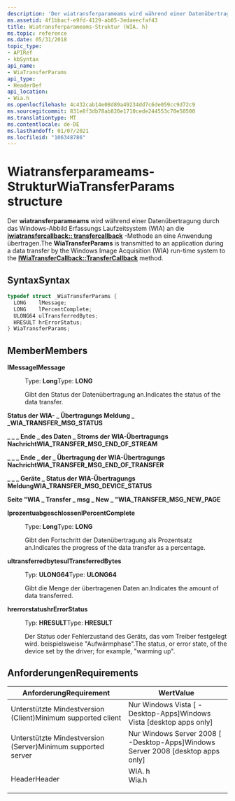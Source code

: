```yaml
---
description: 'Der wiatransferparameams wird während einer Datenübertragung durch das Windows-Abbild Erfassungs Laufzeitsystem (WIA) an die iwiatransfercallback:: transfercallback-Methode an eine Anwendung übertragen.'
ms.assetid: 4f1bbacf-e9fd-4129-ab05-3edaeecfaf43
title: Wiatransferparameams-Struktur (WIA. h)
ms.topic: reference
ms.date: 05/31/2018
topic_type:
- APIRef
- kbSyntax
api_name:
- WiaTransferParams
api_type:
- HeaderDef
api_location:
- Wia.h
ms.openlocfilehash: 4c432cab14e08d89a49234dd7c6de059cc9d72c9
ms.sourcegitcommit: 831e8f3db78ab820e1710cede244553c70e50500
ms.translationtype: MT
ms.contentlocale: de-DE
ms.lasthandoff: 01/07/2021
ms.locfileid: "106348786"
---
```

# <a name="wiatransferparams-structure"></a><span data-ttu-id="48b4a-103">Wiatransferparameams-Struktur</span><span class="sxs-lookup"><span data-stu-id="48b4a-103">WiaTransferParams structure</span></span>

<span data-ttu-id="48b4a-104">Der **wiatransferparameams** wird während einer Datenübertragung durch das Windows-Abbild Erfassungs Laufzeitsystem (WIA) an die [**iwiatransfercallback:: transfercallback**](-wia-iwiatransfercallback-transfercallback.md) -Methode an eine Anwendung übertragen.</span><span class="sxs-lookup"><span data-stu-id="48b4a-104">The **WiaTransferParams** is transmitted to an application during a data transfer by the Windows Image Acquisition (WIA) run-time system to the [**IWiaTransferCallback::TransferCallback**](-wia-iwiatransfercallback-transfercallback.md) method.</span></span>

## <a name="syntax"></a><span data-ttu-id="48b4a-105">Syntax</span><span class="sxs-lookup"><span data-stu-id="48b4a-105">Syntax</span></span>


```C++
typedef struct _WiaTransferParams {
  LONG    lMessage;
  LONG    lPercentComplete;
  ULONG64 ulTransferredBytes;
  HRESULT hrErrorStatus;
} WiaTransferParams;
```



## <a name="members"></a><span data-ttu-id="48b4a-106">Member</span><span class="sxs-lookup"><span data-stu-id="48b4a-106">Members</span></span>

<dl> <dt>

<span data-ttu-id="48b4a-107">**lMessage**</span><span class="sxs-lookup"><span data-stu-id="48b4a-107">**lMessage**</span></span>
</dt> <dd>

<span data-ttu-id="48b4a-108">Type: **Long**</span><span class="sxs-lookup"><span data-stu-id="48b4a-108">Type: **LONG**</span></span>

</dd> <dd>

<span data-ttu-id="48b4a-109">Gibt den Status der Datenübertragung an.</span><span class="sxs-lookup"><span data-stu-id="48b4a-109">Indicates the status of the data transfer.</span></span>

<dt>

<span id="WIA_TRANSFER_MSG_STATUS"></span><span id="wia_transfer_msg_status"></span>

<span data-ttu-id="48b4a-110"><span id="WIA_TRANSFER_MSG_STATUS"></span><span id="wia_transfer_msg_status"></span>**Status der WIA- \_ Übertragungs Meldung \_ \_**</span><span class="sxs-lookup"><span data-stu-id="48b4a-110"><span id="WIA_TRANSFER_MSG_STATUS"></span><span id="wia_transfer_msg_status"></span>**WIA\_TRANSFER\_MSG\_STATUS**</span></span>


</dt> <dd></dd> <dt>

<span id="WIA_TRANSFER_MSG_END_OF_STREAM"></span><span id="wia_transfer_msg_end_of_stream"></span>

<span data-ttu-id="48b4a-111"><span id="WIA_TRANSFER_MSG_END_OF_STREAM"></span><span id="wia_transfer_msg_end_of_stream"></span>**\_ \_ \_ Ende \_ des Daten \_ Stroms der WIA-Übertragungs Nachricht**</span><span class="sxs-lookup"><span data-stu-id="48b4a-111"><span id="WIA_TRANSFER_MSG_END_OF_STREAM"></span><span id="wia_transfer_msg_end_of_stream"></span>**WIA\_TRANSFER\_MSG\_END\_OF\_STREAM**</span></span>


</dt> <dd></dd> <dt>

<span id="WIA_TRANSFER_MSG_END_OF_TRANSFER"></span><span id="wia_transfer_msg_end_of_transfer"></span>

<span data-ttu-id="48b4a-112"><span id="WIA_TRANSFER_MSG_END_OF_TRANSFER"></span><span id="wia_transfer_msg_end_of_transfer"></span>**\_ \_ \_ Ende \_ der \_ Übertragung der WIA-Übertragungs Nachricht**</span><span class="sxs-lookup"><span data-stu-id="48b4a-112"><span id="WIA_TRANSFER_MSG_END_OF_TRANSFER"></span><span id="wia_transfer_msg_end_of_transfer"></span>**WIA\_TRANSFER\_MSG\_END\_OF\_TRANSFER**</span></span>


</dt> <dd></dd> <dt>

<span id="WIA_TRANSFER_MSG_DEVICE_STATUS"></span><span id="wia_transfer_msg_device_status"></span>

<span data-ttu-id="48b4a-113"><span id="WIA_TRANSFER_MSG_DEVICE_STATUS"></span><span id="wia_transfer_msg_device_status"></span>**\_ \_ \_ Geräte \_ Status der WIA-Übertragungs Meldung**</span><span class="sxs-lookup"><span data-stu-id="48b4a-113"><span id="WIA_TRANSFER_MSG_DEVICE_STATUS"></span><span id="wia_transfer_msg_device_status"></span>**WIA\_TRANSFER\_MSG\_DEVICE\_STATUS**</span></span>


</dt> <dd></dd> <dt>

<span id="WIA_TRANSFER_MSG_NEW_PAGE"></span><span id="wia_transfer_msg_new_page"></span>

<span data-ttu-id="48b4a-114"><span id="WIA_TRANSFER_MSG_NEW_PAGE"></span><span id="wia_transfer_msg_new_page"></span>**Seite "WIA \_ Transfer \_ msg \_ New \_ "**</span><span class="sxs-lookup"><span data-stu-id="48b4a-114"><span id="WIA_TRANSFER_MSG_NEW_PAGE"></span><span id="wia_transfer_msg_new_page"></span>**WIA\_TRANSFER\_MSG\_NEW\_PAGE**</span></span>


</dt> <dd></dd> </dl> </dd> <dt>

<span data-ttu-id="48b4a-115">**lprozentuabgeschlossen**</span><span class="sxs-lookup"><span data-stu-id="48b4a-115">**lPercentComplete**</span></span>
</dt> <dd>

<span data-ttu-id="48b4a-116">Type: **Long**</span><span class="sxs-lookup"><span data-stu-id="48b4a-116">Type: **LONG**</span></span>

</dd> <dd>

<span data-ttu-id="48b4a-117">Gibt den Fortschritt der Datenübertragung als Prozentsatz an.</span><span class="sxs-lookup"><span data-stu-id="48b4a-117">Indicates the progress of the data transfer as a percentage.</span></span>

</dd> <dt>

<span data-ttu-id="48b4a-118">**ultransferredbytes**</span><span class="sxs-lookup"><span data-stu-id="48b4a-118">**ulTransferredBytes**</span></span>
</dt> <dd>

<span data-ttu-id="48b4a-119">Typ: **ULONG64**</span><span class="sxs-lookup"><span data-stu-id="48b4a-119">Type: **ULONG64**</span></span>

</dd> <dd>

<span data-ttu-id="48b4a-120">Gibt die Menge der übertragenen Daten an.</span><span class="sxs-lookup"><span data-stu-id="48b4a-120">Indicates the amount of data transferred.</span></span>

</dd> <dt>

<span data-ttu-id="48b4a-121">**hrerrorstatus**</span><span class="sxs-lookup"><span data-stu-id="48b4a-121">**hrErrorStatus**</span></span>
</dt> <dd>

<span data-ttu-id="48b4a-122">Typ: **HRESULT**</span><span class="sxs-lookup"><span data-stu-id="48b4a-122">Type: **HRESULT**</span></span>

</dd> <dd>

<span data-ttu-id="48b4a-123">Der Status oder Fehlerzustand des Geräts, das vom Treiber festgelegt wird. beispielsweise "Aufwärmphase".</span><span class="sxs-lookup"><span data-stu-id="48b4a-123">The status, or error state, of the device set by the driver; for example, "warming up".</span></span>

</dd> </dl>

## <a name="requirements"></a><span data-ttu-id="48b4a-124">Anforderungen</span><span class="sxs-lookup"><span data-stu-id="48b4a-124">Requirements</span></span>



| <span data-ttu-id="48b4a-125">Anforderung</span><span class="sxs-lookup"><span data-stu-id="48b4a-125">Requirement</span></span> | <span data-ttu-id="48b4a-126">Wert</span><span class="sxs-lookup"><span data-stu-id="48b4a-126">Value</span></span> |
|-------------------------------------|----------------------------------------------------------------------------------|
| <span data-ttu-id="48b4a-127">Unterstützte Mindestversion (Client)</span><span class="sxs-lookup"><span data-stu-id="48b4a-127">Minimum supported client</span></span><br/> | <span data-ttu-id="48b4a-128">Nur Windows Vista \[ -Desktop-Apps\]</span><span class="sxs-lookup"><span data-stu-id="48b4a-128">Windows Vista \[desktop apps only\]</span></span><br/>                                   |
| <span data-ttu-id="48b4a-129">Unterstützte Mindestversion (Server)</span><span class="sxs-lookup"><span data-stu-id="48b4a-129">Minimum supported server</span></span><br/> | <span data-ttu-id="48b4a-130">Nur Windows Server 2008 \[ -Desktop-Apps\]</span><span class="sxs-lookup"><span data-stu-id="48b4a-130">Windows Server 2008 \[desktop apps only\]</span></span><br/>                             |
| <span data-ttu-id="48b4a-131">Header</span><span class="sxs-lookup"><span data-stu-id="48b4a-131">Header</span></span><br/>                   | <dl> <span data-ttu-id="48b4a-132"><dt>WIA. h</dt></span><span class="sxs-lookup"><span data-stu-id="48b4a-132"><dt>Wia.h</dt></span></span> </dl> |



 

 




